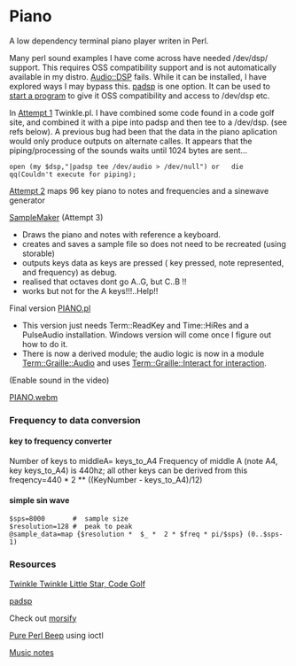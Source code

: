 # Piano

A low dependency terminal piano player writen in Perl.

Many perl sound examples I have come across have needed /dev/dsp/ support.  This requires OSS compatibility support and is not automatically available in my distro. [Audio::DSP](http://matrix.cpantesters.org/?dist=Audio-DSP+0.02) fails.   While it can be installed, I have explored ways I may bypass this. [padsp](https://linux.die.net/man/1/padsp) is one option. It can be used to [start a program](https://wiki.archlinux.org/title/PulseAudio#padsp_wrapper) to give it OSS compatibility and access to /dev/dsp etc.

In [Attempt 1](old/Twinkle.pl#) Twinkle.pl. I have combined some code found in a code golf site, and combined it with a pipe into padsp and then tee to a /dev/dsp. (see refs below).  A previous bug had been that the data in the piano aplication would only produce outputs on alternate calles.  It appears that the piping/processing of the sounds waits until 1024 bytes are sent...

```
open (my $dsp,"|padsp tee /dev/audio > /dev/null") or   die qq(Couldn't execute for piping);
```

[Attempt 2](old/Attempt%202.pl#) maps 96 key piano to notes and frequencies and a sinewave generator

[SampleMaker](old/SampleMaker.pl#) (Attempt 3)

* Draws the piano and notes with reference a keyboard.
* creates and saves a sample file so does not need to be recreated (using storable)
* outputs keys data as keys are pressed ( key pressed, note represented, and frequency) as debug.
* realised that octaves dont go A..G, but C..B !!
* works but not for the A keys!!!..Help!!

Final version [PIANO.pl](piano.pl)

* This version just needs Term::ReadKey and Time::HiRes and a PulseAudio installation.  Windows version will come once I figure out how to do it.
* There is now a derived module; the audio logic is now in a module [Term::Graille::Audio](https://github.com/saiftynet/Term-Graille) and uses [Term::Graille::Interact for interaction](https://github.com/saiftynet/Term-Graille).

(Enable sound in the video)

[PIANO.webm](https://user-images.githubusercontent.com/34284663/198387222-f1287dd5-3bb2-4718-9fbd-ef8190661580.webm?muted=false)

### Frequency to data conversion

#### key to frequency converter
Number of keys to middleA= keys_to_A4
Frequency of middle A (note A4, key keys_to_A4) is 440hz;
all other keys can be derived from this
freqency=440 * 2  ** ((KeyNumber - keys_to_A4)/12)


#### simple sin wave
```
$sps=8000       #  sample size
$resolution=128 #  peak to peak
@sample_data=map {$resolution *  $_ *  2 * $freq * pi/$sps} (0..$sps-1)
```

### Resources

[Twinkle Twinkle Little Star, Code Golf](https://codegolf.stackexchange.com/questions/272/twinkle-twinkle-little-star)

[padsp](https://unix.stackexchange.com/questions/13732/generating-random-noise-for-fun-in-dev-snd)

Check out [morsify](https://www.perlmonks.org/?node_id=1819)

[Pure Perl Beep](https://metacpan.org/pod/Audio::Beep::Linux::PP) using ioctl

[Music notes](https://en.wikipedia.org/wiki/Piano_key_frequencies)


